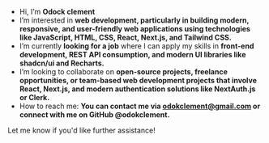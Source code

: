-  Hi, I’m **Odock clement**  
-  I’m interested in **web development, particularly in building modern, responsive, and user-friendly web applications using technologies like JavaScript, HTML, CSS, React, Next.js, and Tailwind CSS.**  
- I’m currently **looking for a job** where I can apply my skills in **front-end development, REST API consumption, and modern UI libraries like shadcn/ui and Recharts.**  
-  I’m looking to collaborate on **open-source projects, freelance opportunities, or team-based web development projects that involve React, Next.js, and modern authentication solutions like NextAuth.js or Clerk.**  
-  How to reach me: **You can contact me via odokclement@gmail.com or connect with me on GitHub @odokclement.**  

Let me  know if you'd like further assistance! 

<!---
odokclement/odokclement is a ✨ special ✨ repository because its `README.md` (this file) appears on your GitHub profile.
You can click the Preview link to take a look at your changes.
--->
